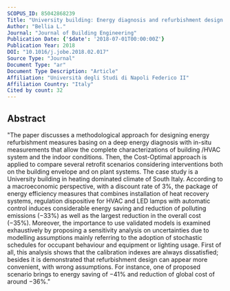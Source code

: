 ```yaml
---
SCOPUS_ID: 85042868239
Title: "University building: Energy diagnosis and refurbishment design with cost-optimal approach. Discussion about the effect of numerical modelling assumptions"
Author: "Bellia L."
Journal: "Journal of Building Engineering"
Publication Date: {'$date': '2018-07-01T00:00:00Z'}
Publication Year: 2018
DOI: "10.1016/j.jobe.2018.02.017"
Source Type: "Journal"
Document Type: "ar"
Document Type Description: "Article"
Affiliation: "Università degli Studi di Napoli Federico II"
Affiliation Country: "Italy"
Cited by count: 32
---
```


## Abstract
"The paper discusses a methodological approach for designing energy refurbishment measures basing on a deep energy diagnosis with in-situ measurements that allow the complete characterizations of building /HVAC system and the indoor conditions. Then, the Cost-Optimal approach is applied to compare several retrofit scenarios considering interventions both on the building envelope and on plant systems. The case study is a University building in heating dominated climate of South Italy. According to a macroeconomic perspective, with a discount rate of 3%, the package of energy efficiency measures that combines installation of heat recovery systems, regulation dispositive for HVAC and LED lamps with automatic control induces considerable energy saving and reduction of polluting emissions (−33%) as well as the largest reduction in the overall cost (−35%). Moreover, the importance to use validated models is examined exhaustively by proposing a sensitivity analysis on uncertainties due to modelling assumptions mainly referring to the adoption of stochastic schedules for occupant behaviour and equipment or lighting usage. First of all, this analysis shows that the calibration indexes are always dissatisfied; besides it is demonstrated that refurbishment design can appear more convenient, with wrong assumptions. For instance, one of proposed scenario brings to energy saving of −41% and reduction of global cost of around −36%."
